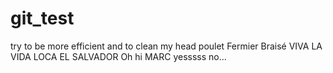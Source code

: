 # git_test
try to be more efficient
and to clean my head
poulet
Fermier
Braisé
VIVA LA VIDA LOCA
EL SALVADOR
Oh hi MARC
yesssss
no...
